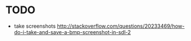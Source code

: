 # TODO

- take screenshots <http://stackoverflow.com/questions/20233469/how-do-i-take-and-save-a-bmp-screenshot-in-sdl-2>

